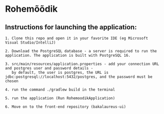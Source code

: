 # Rohemõõdik

## Instructions for launching the application:

    1. Clone this repo and open it in your favorite IDE (eg Microsoft Visual Studio/IntelliJ)

    2. Download the PostgreSQL database - a server is required to run the application. The application is built with PostgreSQL 16.

    3. src/main/resources/application.properties - add your connection URL and postgres user and password details -
       by default, the user is postgres, the URL is jdbc:postgresql://localhost:5432/postgres, and the password must be chosen

    4. run the command ./gradlew build in the terminal 

    5. run the application (Run RohemoodikApplication)

    6. Move on to the front-end repository (bakalaureus-ui)
